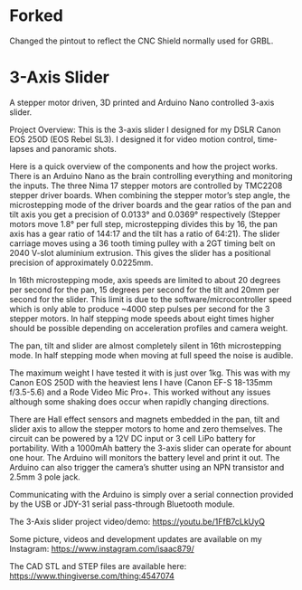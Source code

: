 # Forked
Changed the pintout to reflect the CNC Shield normally used for GRBL.

# 3-Axis Slider
A stepper motor driven, 3D printed and Arduino Nano controlled 3-axis slider.

Project Overview:
This is the 3-axis slider I designed for my DSLR Canon EOS 250D (EOS Rebel SL3). I designed it for video motion control, time-lapses and panoramic shots.

Here is a quick overview of the components and how the project works. There is an Arduino Nano as the brain controlling everything and monitoring the inputs. The three Nima 17 stepper motors are controlled by TMC2208 stepper driver boards. When combining the stepper motor’s step angle, the microstepping mode of the driver boards and the gear ratios of the pan and tilt axis you get a precision of 0.0133° and 0.0369° respectively (Stepper motors move 1.8° per full step, microstepping divides this by 16, the pan axis has a gear ratio of 144:17 and the tilt has a ratio of 64:21). 
The slider carriage moves using a 36 tooth timing pulley with a 2GT timing belt on 2040 V-slot aluminium extrusion. This gives the slider has a positional precision of approximately 0.0225mm.

In 16th microstepping mode, axis speeds are limited to about 20 degrees per second for the pan, 15 degrees per second for the tilt and 20mm per second for the slider. This limit is due to the software/microcontroller speed which is only able to produce ~4000 step pulses per second for the 3 stepper motors. In half stepping mode speeds about eight times higher should be possible depending on acceleration profiles and camera weight.

The pan, tilt and slider are almost completely silent in 16th microstepping mode. In half stepping mode when moving at full speed the noise is audible.

The maximum weight I have tested it with is just over 1kg. This was with my Canon EOS 250D with the heaviest lens I have (Canon EF-S 18-135mm f/3.5-5.6) and a Rode Video Mic Pro+. This worked without any issues although some shaking does occur when rapidly changing directions.

There are Hall effect sensors and magnets embedded in the pan, tilt and slider axis to allow the stepper motors to home and zero themselves. The circuit can be powered by a 12V DC input or 3 cell LiPo battery for portability. With a 1000mAh battery the 3-axis slider can operate for abount one hour. The Arduino will monitors the battery level and print it out. The Arduino can also trigger the camera’s shutter using an NPN transistor and 2.5mm 3 pole jack. 

Communicating with the Arduino is simply over a serial connection provided by the USB or JDY-31 serial pass-through Bluetooth module.

The 3-Axis slider project video/demo: https://youtu.be/1FfB7cLkUyQ

Some picture, videos and development updates are available on my Instagram: https://www.instagram.com/isaac879/

The CAD STL and STEP files are available here: https://www.thingiverse.com/thing:4547074
